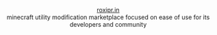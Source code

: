 <p align="center">
    <a href="https://roxipr.in">roxipr.in</a><br>
    minecraft utility modification marketplace focused on ease of use for its developers and community
</p>
